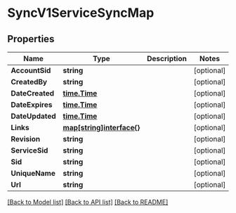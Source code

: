 # SyncV1ServiceSyncMap

## Properties

Name | Type | Description | Notes
------------ | ------------- | ------------- | -------------
**AccountSid** | **string** |  | [optional] 
**CreatedBy** | **string** |  | [optional] 
**DateCreated** | [**time.Time**](time.Time.md) |  | [optional] 
**DateExpires** | [**time.Time**](time.Time.md) |  | [optional] 
**DateUpdated** | [**time.Time**](time.Time.md) |  | [optional] 
**Links** | [**map[string]interface{}**](.md) |  | [optional] 
**Revision** | **string** |  | [optional] 
**ServiceSid** | **string** |  | [optional] 
**Sid** | **string** |  | [optional] 
**UniqueName** | **string** |  | [optional] 
**Url** | **string** |  | [optional] 

[[Back to Model list]](../README.md#documentation-for-models) [[Back to API list]](../README.md#documentation-for-api-endpoints) [[Back to README]](../README.md)


